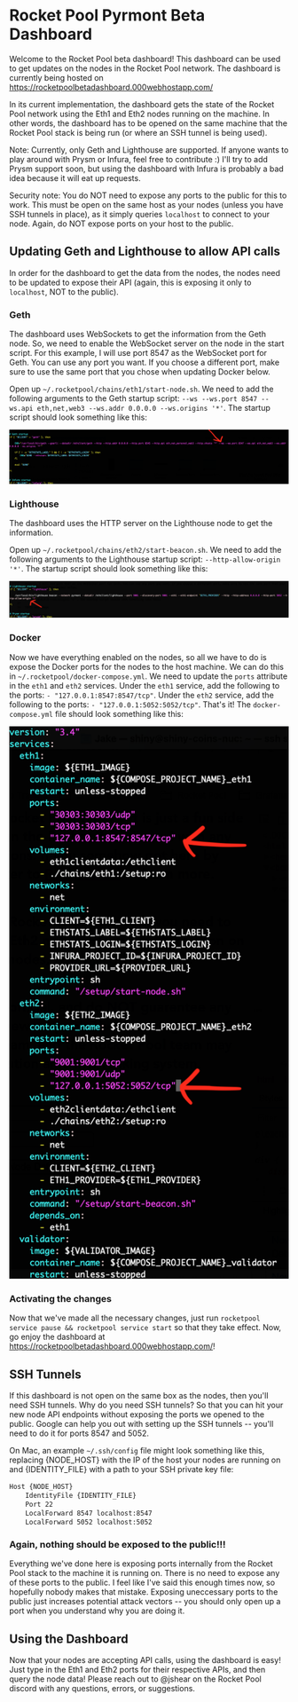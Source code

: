 # Rocket Pool Pyrmont Beta Dashboard
Welcome to the Rocket Pool beta dashboard! This dashboard can be used to get updates on the nodes in the Rocket Pool network. The dashboard is currently being hosted on https://rocketpoolbetadashboard.000webhostapp.com/

In its current implementation, the dashboard gets the state of the Rocket Pool network using the Eth1 and Eth2 nodes running on the machine. In other words, the dashboard has to be opened on the same machine that the Rocket Pool stack is being run (or where an SSH tunnel is being used).

Note: Currently, only Geth and Lighthouse are supported. If anyone wants to play around with Prysm or Infura, feel free to contribute :) I'll try to add Prysm support soon, but using the dashboard with Infura is probably a bad idea because it will eat up requests.

Security note: You do NOT need to expose any ports to the public for this to work. This must be open on the same host as your nodes (unless you have SSH tunnels in place), as it simply queries `localhost` to connect to your node. Again, do NOT expose ports on your host to the public.

## Updating Geth and Lighthouse to allow API calls
In order for the dashboard to get the data from the nodes, the nodes need to be updated to expose their API (again, this is exposing it only to `localhost`, NOT to the public).

### Geth
The dashboard uses WebSockets to get the information from the Geth node. So, we need to enable the WebSocket server on the node in the start script. For this example, I will use port 8547 as the WebSocket port for Geth. You can use any port you want. If you choose a different port, make sure to use the same port that you chose when updating Docker below.

Open up `~/.rocketpool/chains/eth1/start-node.sh`. We need to add the following arguments to the Geth startup script: `--ws --ws.port 8547 --ws.api eth,net,web3 --ws.addr 0.0.0.0 --ws.origins '*'`. The startup script should look something like this:

![Geth Example](instructions/geth-example.png)

### Lighthouse
The dashboard uses the HTTP server on the Lighthouse node to get the information.

Open up `~/.rocketpool/chains/eth2/start-beacon.sh`. We need to add the following arguments to the Lighthouse startup script: `--http-allow-origin '*'`. The startup script should look something like this:

![Lighthouse Example](instructions/lighthouse-example.png)

### Docker
Now we have everything enabled on the nodes, so all we have to do is expose the Docker ports for the nodes to the host machine. We can do this in `~/.rocketpool/docker-compose.yml`. We need to update the `ports` attribute in the `eth1` and `eth2` services. Under the `eth1` service, add the following to the ports: `- "127.0.0.1:8547:8547/tcp"`. Under the `eth2` service, add the following to the ports: `- "127.0.0.1:5052:5052/tcp"`. That's it! The `docker-compose.yml` file should look something like this:

![Docker Example](instructions/docker-compose-example.png)

### Activating the changes
Now that we've made all the necessary changes, just run `rocketpool service pause && rocketpool service start` so that they take effect. Now, go enjoy the dashboard at https://rocketpoolbetadashboard.000webhostapp.com/!

## SSH Tunnels
If this dashboard is not open on the same box as the nodes, then you'll need SSH tunnels. Why do you need SSH tunnels? So that you can hit your new node API endpoints without exposing the ports we opened to the public. Google can help you out with setting up the SSH tunnels -- you'll need to do it for ports 8547 and 5052.

On Mac, an example `~/.ssh/config` file might look something like this, replacing {NODE_HOST} with the IP of the host your nodes are running on and {IDENTITY_FILE} with a path to your SSH private key file:

```
Host {NODE_HOST}
    IdentityFile {IDENTITY_FILE}
    Port 22
    LocalForward 8547 localhost:8547
    LocalForward 5052 localhost:5052
```

### Again, nothing should be exposed to the public!!!
Everything we've done here is exposing ports internally from the Rocket Pool stack to the machine it is running on. There is no need to expose any of these ports to the public. I feel like I've said this enough times now, so hopefully nobody makes that mistake. Exposing uneccessary ports to the public just increases potential attack vectors -- you should only open up a port when you understand why you are doing it.

## Using the Dashboard
Now that your nodes are accepting API calls, using the dashboard is easy! Just type in the Eth1 and Eth2 ports for their respective APIs, and then query the node data! Please reach out to @jshear on the Rocket Pool discord with any questions, errors, or suggestions.
